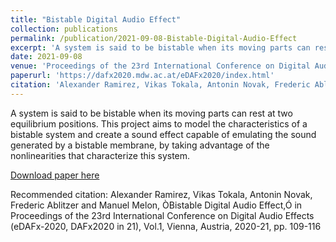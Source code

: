```yaml
---
title: "Bistable Digital Audio Effect"
collection: publications
permalink: /publication/2021-09-08-Bistable-Digital-Audio-Effect
excerpt: 'A system is said to be bistable when its moving parts can rest at two equilibrium positions. This project aims to model the characteristics of a bistable system and create a sound effect capable of emulating the sound generated by a bistable membrane, by taking advantage of the nonlinearities that characterize this system.'
date: 2021-09-08
venue: 'Proceedings of the 23rd International Conference on Digital Audio Effects (eDAFx-2020, DAFx2020 in 21)'
paperurl: 'https://dafx2020.mdw.ac.at/eDAFx2020/index.html'
citation: 'Alexander Ramirez, Vikas Tokala, Antonin Novak, Frederic Ablitzer and Manuel Melon, ÒBistable Digital Audio Effect,Ó in Proceedings of the 23rd International Conference on Digital Audio Effects (eDAFx-2020, DAFx2020 in 21), Vol.1, Vienna, Austria, 2020-21, pp. 109-116 '
---
```

A system is said to be bistable when its moving parts can rest at two equilibrium positions. This project aims to model the characteristics of a bistable system and create a sound effect capable of emulating the sound generated by a bistable membrane, by taking advantage of the nonlinearities that characterize this system.

[Download paper here](https://dafx2020.mdw.ac.at/eDAFx2020/index.html)

Recommended citation: Alexander Ramirez, Vikas Tokala, Antonin Novak, Frederic Ablitzer and Manuel Melon, ÒBistable Digital Audio Effect,Ó in Proceedings of the 23rd International Conference on Digital Audio Effects (eDAFx-2020, DAFx2020 in 21), Vol.1, Vienna, Austria, 2020-21, pp. 109-116 